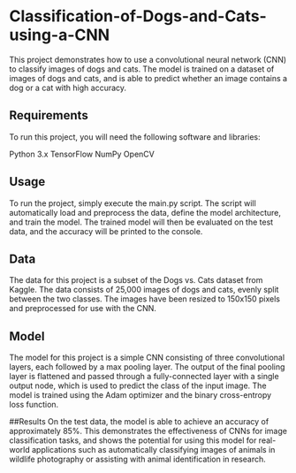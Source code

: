 # Classification-of-Dogs-and-Cats-using-a-CNN
This project demonstrates how to use a convolutional neural network (CNN) to classify images of dogs and cats. The model is trained on a dataset of images of dogs and cats, and is able to predict whether an image contains a dog or a cat with high accuracy.

## Requirements
To run this project, you will need the following software and libraries:

Python 3.x
TensorFlow
NumPy
OpenCV

## Usage
To run the project, simply execute the main.py script. The script will automatically load and preprocess the data, define the model architecture, and train the model. The trained model will then be evaluated on the test data, and the accuracy will be printed to the console.

## Data
The data for this project is a subset of the Dogs vs. Cats dataset from Kaggle. The data consists of 25,000 images of dogs and cats, evenly split between the two classes. The images have been resized to 150x150 pixels and preprocessed for use with the CNN.

## Model
The model for this project is a simple CNN consisting of three convolutional layers, each followed by a max pooling layer. The output of the final pooling layer is flattened and passed through a fully-connected layer with a single output node, which is used to predict the class of the input image. The model is trained using the Adam optimizer and the binary cross-entropy loss function.

##Results
On the test data, the model is able to achieve an accuracy of approximately 85%. This demonstrates the effectiveness of CNNs for image classification tasks, and shows the potential for using this model for real-world applications such as automatically classifying images of animals in wildlife photography or assisting with animal identification in research.
